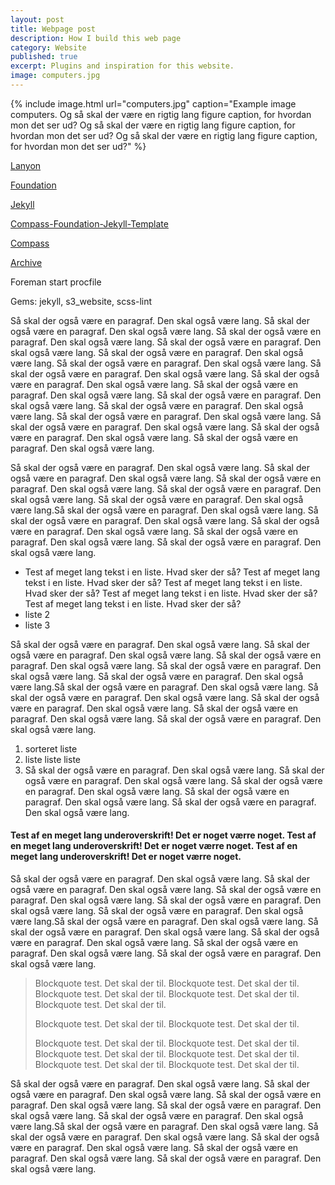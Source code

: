 ```yaml
---
layout: post
title: Webpage post
description: How I build this web page
category: Website
published: true
excerpt: Plugins and inspiration for this website.
image: computers.jpg
---
```


{% include image.html url="computers.jpg" caption="Example image computers. Og så skal der være en rigtig lang figure caption, for hvordan mon det ser ud? Og så skal der være en rigtig lang figure caption, for hvordan mon det ser ud? Og så skal der være en rigtig lang figure caption, for hvordan mon det ser ud?" %}


[Lanyon](http://lanyon.getpoole.com/)

[Foundation](http://foundation.zurb.com/)

[Jekyll](http://jekyllrb.com/)

[Compass-Foundation-Jekyll-Template](https://github.com/zurb/foundation-compass-template)

[Compass](http://compass-style.org/)

[Archive](http://schoewilliam.fr/2015/02/10/jekyll-pro-tip-awesome-archive-page.html)

Foreman start procfile

Gems: jekyll, s3_website, scss-lint

Så skal der også være en paragraf. Den skal også være lang. Så skal der også være en paragraf. Den skal også være lang. Så skal der også være en paragraf. Den skal også være lang. Så skal der også være en paragraf. Den skal også være lang. Så skal der også være en paragraf. Den skal også være lang. Så skal der også være en paragraf. Den skal også være lang. Så skal der også være en paragraf. Den skal også være lang. Så skal der også være en paragraf. Den skal også være lang. Så skal der også være en paragraf. Den skal også være lang. Så skal der også være en paragraf. Den skal også være lang. Så skal der også være en paragraf. Den skal også være lang. Så skal der også være en paragraf. Den skal også være lang. Så skal der også være en paragraf. Den skal også være lang. Så skal der også være en paragraf. Den skal også være lang. Så skal der også være en paragraf. Den skal også være lang.

Så skal der også være en paragraf. Den skal også være lang. Så skal der også være en paragraf. Den skal også være lang. Så skal der også være en paragraf. Den skal også være lang. Så skal der også være en paragraf. Den skal også være lang. Så skal der også være en paragraf. Den skal også være lang.Så skal der også være en paragraf. Den skal også være lang. Så skal der også være en paragraf. Den skal også være lang. Så skal der også være en paragraf. Den skal også være lang. Så skal der også være en paragraf. Den skal også være lang. Så skal der også være en paragraf. Den skal også være lang.

- Test af meget lang tekst i en liste. Hvad sker der så? Test af meget lang tekst i en liste. Hvad sker der så? Test af meget lang tekst i en liste. Hvad sker der så? Test af meget lang tekst i en liste. Hvad sker der så? Test af meget lang tekst i en liste. Hvad sker der så?
- liste 2
- liste 3

Så skal der også være en paragraf. Den skal også være lang. Så skal der også være en paragraf. Den skal også være lang. Så skal der også være en paragraf. Den skal også være lang. Så skal der også være en paragraf. Den skal også være lang. Så skal der også være en paragraf. Den skal også være lang.Så skal der også være en paragraf. Den skal også være lang. Så skal der også være en paragraf. Den skal også være lang. Så skal der også være en paragraf. Den skal også være lang. Så skal der også være en paragraf. Den skal også være lang. Så skal der også være en paragraf. Den skal også være lang.


1. sorteret liste
2. liste liste liste
3. Så skal der også være en paragraf. Den skal også være lang. Så skal der også være en paragraf. Den skal også være lang. Så skal der også være en paragraf. Den skal også være lang. Så skal der også være en paragraf. Den skal også være lang. Så skal der også være en paragraf. Den skal også være lang.

#### Test af en meget lang underoverskrift! Det er noget værre noget. Test af en meget lang underoverskrift! Det er noget værre noget. Test af en meget lang underoverskrift! Det er noget værre noget.

Så skal der også være en paragraf. Den skal også være lang. Så skal der også være en paragraf. Den skal også være lang. Så skal der også være en paragraf. Den skal også være lang. Så skal der også være en paragraf. Den skal også være lang. Så skal der også være en paragraf. Den skal også være lang.Så skal der også være en paragraf. Den skal også være lang. Så skal der også være en paragraf. Den skal også være lang. Så skal der også være en paragraf. Den skal også være lang. Så skal der også være en paragraf. Den skal også være lang. Så skal der også være en paragraf. Den skal også være lang.


> Blockquote test. Det skal der til. Blockquote test. Det skal der til. Blockquote test. Det skal der til. Blockquote test. Det skal der til. Blockquote test. Det skal der til.
>  
> Blockquote test. Det skal der til.
> Blockquote test. Det skal der til.
>  
> Blockquote test. Det skal der til.
> Blockquote test. Det skal der til. Blockquote test. Det skal der til. Blockquote test. Det skal der til. Blockquote test. Det skal der til. Blockquote test. Det skal der til.


Så skal der også være en paragraf. Den skal også være lang. Så skal der også være en paragraf. Den skal også være lang. Så skal der også være en paragraf. Den skal også være lang. Så skal der også være en paragraf. Den skal også være lang. Så skal der også være en paragraf. Den skal også være lang.Så skal der også være en paragraf. Den skal også være lang. Så skal der også være en paragraf. Den skal også være lang. Så skal der også være en paragraf. Den skal også være lang. Så skal der også være en paragraf. Den skal også være lang. Så skal der også være en paragraf. Den skal også være lang.

